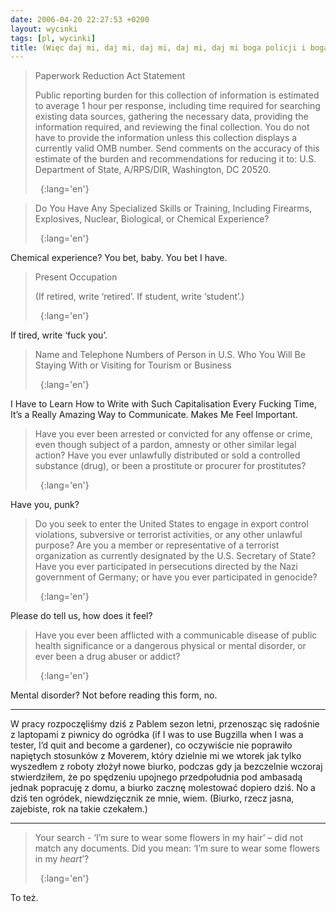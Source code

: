 ```yaml
---
date: 2006-04-20 22:27:53 +0200
layout: wycinki
tags: [pl, wycinki]
title: (Więc daj mi, daj mi, daj mi, daj mi, daj mi boga policji i boga armii)
---
```


> Paperwork Reduction Act Statement
>
> Public reporting burden for this collection of information is estimated to average 1 hour per response, including time required for searching existing data sources, gathering the necessary data, providing the information required, and reviewing the final collection. You do not have to provide the information unless this collection displays a currently valid OMB number. Send comments on the accuracy of this estimate of the burden and recommendations for reducing it to: U.S. Department of State, A/RPS/DIR, Washington, DC 20520.
>
>  
{:lang='en'}

> Do You Have Any Specialized Skills or Training, Including Firearms, Explosives, Nuclear, Biological, or Chemical Experience?
>
>  
{:lang='en'}

Chemical experience? You bet, baby. You bet I have.

> Present Occupation
>
> (If retired, write ‘retired’. If student, write ‘student’.)
>
>  
{:lang='en'}

If tired, write ‘fuck you’.

> Name and Telephone Numbers of Person in U.S. Who You Will Be Staying With or Visiting for Tourism or Business
>
>  
{:lang='en'}

I Have to Learn How to Write with Such Capitalisation Every Fucking Time, It’s a Really Amazing Way to Communicate. Makes Me Feel Important.

> Have you ever been arrested or convicted for any offense or crime, even though subject of a pardon, amnesty or other similar legal action? Have you ever unlawfully distributed or sold a controlled substance (drug), or been a prostitute or procurer for prostitutes?
>
>  
{:lang='en'}

Have you, punk?

> Do you seek to enter the United States to engage in export control violations, subversive or terrorist activities, or any other unlawful purpose? Are you a member or representative of a terrorist organization as currently designated by the U.S. Secretary of State? Have you ever participated in persecutions directed by the Nazi government of Germany; or have you ever participated in genocide?
>
>  
{:lang='en'}

Please do tell us, how does it feel?

> Have you ever been afflicted with a communicable disease of public health significance or a dangerous physical or mental disorder, or ever been a drug abuser or addict?
>
>  
{:lang='en'}

Mental disorder? Not before reading this form, no.

---

W pracy rozpoczęliśmy dziś z Pablem sezon letni, przenosząc się radośnie z laptopami z piwnicy do ogródka (if I was to use Bugzilla when I was a tester, I’d quit and become a gardener), co oczywiście nie poprawiło napiętych stosunków z Moverem, który dzielnie mi we wtorek jak tylko wyszedłem z roboty złożył nowe biurko, podczas gdy ja bezczelnie wczoraj stwierdziłem, że po spędzeniu upojnego przedpołudnia pod ambasadą jednak popracuję z domu, a biurko zacznę molestować dopiero dziś. No a dziś ten ogródek, niewdzięcznik ze mnie, wiem. (Biurko, rzecz jasna, zajebiste, rok na takie czekałem.)

---

> Your search - ‘I’m sure to wear some flowers in my hair’ – did not match any documents. Did you mean: ‘I’m sure to wear some flowers in my _heart_’?
>
>  
{:lang='en'}

To też.
